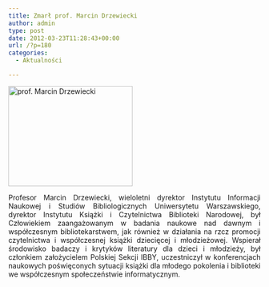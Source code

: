 ```yaml
---
title: Zmarł prof. Marcin Drzewiecki
author: admin
type: post
date: 2012-03-23T11:28:43+00:00
url: /?p=180
categories:
  - Aktualności

---
```

<a href="http://www.ibby.pl/wp-content/uploads/2013/02/drzewiecki.jpg" rel="lightbox[180]"><img class="alignleft size-medium wp-image-182" alt="prof. Marcin Drzewiecki" src="http://www.ibby.pl/wp-content/uploads/2013/02/drzewiecki-248x200.jpg" width="248" height="200" srcset="http://www.ibby.pl/wp-content/uploads/2013/02/drzewiecki-248x200.jpg 248w, http://www.ibby.pl/wp-content/uploads/2013/02/drzewiecki-124x100.jpg 124w, http://www.ibby.pl/wp-content/uploads/2013/02/drzewiecki.jpg 651w" sizes="(max-width: 248px) 100vw, 248px" /></a>

<p style="text-align: justify;">
  Profesor Marcin Drzewiecki, wieloletni dyrektor Instytutu Informacji Naukowej i Studiów Bibliologicznych Uniwersytetu Warszawskiego, dyrektor Instytutu Książki i Czytelnictwa Biblioteki Narodowej, był Człowiekiem zaangażowanym w badania naukowe nad dawnym i współczesnym bibliotekarstwem, jak również w działania na rzcz promocji czytelnictwa i współczesnej książki dziecięcej i młodzieżowej. Wspierał środowisko badaczy i krytyków literatury dla dzieci i młodzieży, był członkiem założycielem Polskiej Sekcji IBBY, uczestniczył w konferencjach naukowych poświęconych sytuacji książki dla młodego pokolenia i biblioteki we współczesnym społeczeństwie informatycznym.
</p>